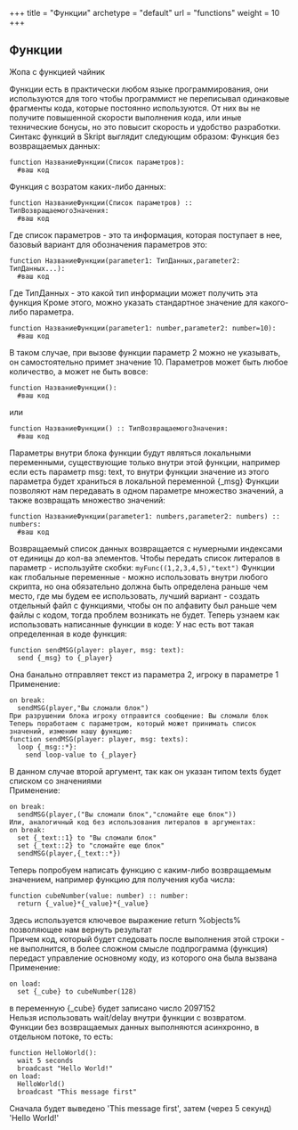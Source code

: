 +++
title = "Функции"
archetype = "default"
url = "functions"
weight = 10
+++

## Функции
<gray>Жопа с функцией чайник</gray>

<hundred-empty-line></hundred-empty-line>

Функции есть в практически любом языке программирования, они используются для того чтобы программист не переписывал одинаковые фрагменты кода, которые постоянно используются. От них вы не получите повышенной скорости выполнения кода, или иные технические бонусы, но это повысит скорость и удобство разработки. Синтакс функций в Skript выглядит следующим образом:
<fifty-empty-line></fifty-empty-line>
Функция без возвращаемых данных:
```
function НазваниеФункции(Список параметров):
  #ваш код
```
Функция с возратом каких-либо данных:
```
function НазваниеФункции(Список параметров) :: ТипВозвращаемогоЗначения:
  #ваш код
```
Где список параметров - это та информация, которая поступает в нее, базовый вариант для обозначения параметров это:
```
function НазваниеФункции(parameter1: ТипДанных,parameter2: ТипДанных...):
  #ваш код
```
Где ТипДанных - это какой тип информации может получить эта функция 
Кроме этого, можно указать стандартное значение для какого-либо параметра.
```
function НазваниеФункции(parameter1: number,parameter2: number=10):
  #ваш код
```
В таком случае, при вызове функции параметр 2 можно не указывать, он самостоятельно примет значение 10.
Параметров может быть любое количество, а может не быть вовсе:
```
function НазваниеФункции():
  #ваш код
```
или
```
function НазваниеФункции() :: ТипВозвращаемогоЗначения:
  #ваш код
```
Параметры внутри блока функции будут являться локальными переменными, существующие только внутри этой функции, например если есть параметр msg: text, то внутри функции значение из этого параметра будет храниться в локальной переменной {\_msg}
Функции позволяют нам передавать в одном параметре множество значений, а также возвращать множество значений:
```
function НазваниеФункции(parameter1: numbers,parameter2: numbers) :: numbers:
  #ваш код
```
Возвращаемый список данных возвращается c нумерными индексами от единицы до кол-ва элементов.
Чтобы передать список литералов в параметр - используйте скобки:
`myFunc((1,2,3,4,5),"text")`
Функции как глобальные переменные - можно использовать внутри любого скрипта, но она обязательно должна быть определена раньше чем место, где мы будем ее использовать, лучший вариант - создать отдельный файл с функциями, чтобы он по алфавиту был раньше чем файлы с кодом, тогда проблем возникать не будет.
Теперь узнаем как использовать написанные функции в коде:
У нас есть вот такая определенная в коде функция:
```
function sendMSG(player: player, msg: text):
  send {_msg} to {_player}
```
Она банально отправляет текст из параметра 2, игроку в параметре 1\
Применение:
```
on break:
  sendMSG(player,"Вы сломали блок")
При разрушении блока игроку отправится сообщение: Вы сломали блок
Теперь поработаем с параметром, который может принимать список значений, изменим нашу функцию:
function sendMSG(player: player, msg: texts):
  loop {_msg::*}:
    send loop-value to {_player}
```
В данном случае второй аргумент, так как он указан типом texts будет списком со значениями\
Применение:
```
on break:
  sendMSG(player,("Вы сломали блок","сломайте еще блок"))
Или, аналогичный код без использования литералов в аргументах:
on break:
  set {_text::1} to "Вы сломали блок"
  set {_text::2} to "сломайте еще блок"
  sendMSG(player,{_text::*})
```
Теперь попробуем написать функцию с каким-либо возвращаемым значением, например функцию для получения куба числа:
```
function cubeNumber(value: number) :: number:
  return {_value}*{_value}*{_value}
```
Здесь используется ключевое выражение return %objects% позволяющее нам вернуть результат\
Причем код, который будет следовать после выполнения этой строки - не выполнится, в более сложном смысле подпрограмма (функция) передаст управление основному коду, из которого она была вызвана\
Применение:
```
on load:
  set {_cube} to cubeNumber(128)
```
в переменную {\_cube} будет записано число 2097152\
Нельзя использовать wait/delay внутри функции с возвратом.\
Функции без возвращаемых данных выполняются асинхронно, в отдельном потоке, то есть:
```
function HelloWorld():
  wait 5 seconds
  broadcast "Hello World!"
on load:
  HelloWorld()
  broadcast "This message first"
```
Сначала будет выведено 'This message first', затем (через 5 секунд) 'Hello World!'